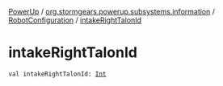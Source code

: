 [PowerUp](../../index.md) / [org.stormgears.powerup.subsystems.information](../index.md) / [RobotConfiguration](index.md) / [intakeRightTalonId](./intake-right-talon-id.md)

# intakeRightTalonId

`val intakeRightTalonId: `[`Int`](https://kotlinlang.org/api/latest/jvm/stdlib/kotlin/-int/index.html)